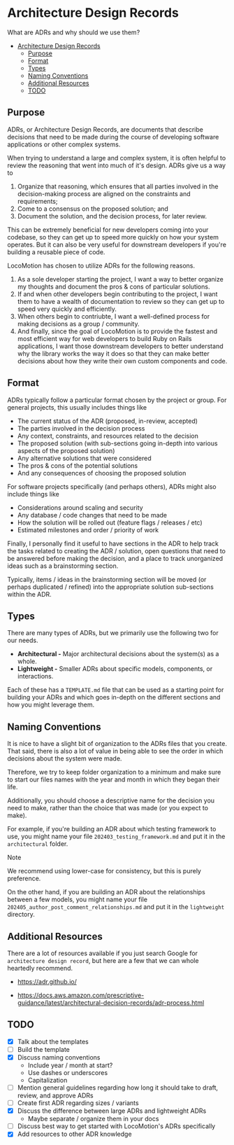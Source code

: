 # Architecture Design Records

What are ADRs and why should we use them?

<!-- toc -->

- [Architecture Design Records](#architecture-design-records)
  - [Purpose](#purpose)
  - [Format](#format)
  - [Types](#types)
  - [Naming Conventions](#naming-conventions)
  - [Additional Resources](#additional-resources)
  - [TODO](#todo)

<!-- tocstop -->

## Purpose

ADRs, or Architecture Design Records, are documents that describe decisions that
need to be made during the course of developing software applications or other
complex systems.

When trying to understand a large and complex system, it is often helpful to
review the reasoning that went into much of it's design. ADRs give us a way to

  1. Organize that reasoning, which ensures that all parties involved in the
     decision-making process are aligned on the constraints and requirements;
  2. Come to a consensus on the proposed solution; and
  3. Document the solution, and the decision process, for later review.

This can be extremely beneficial for new developers coming into your codebase,
so they can get up to speed more quickly on how your system operates. But it can
also be very useful for downstream developers if you're building a reusable
piece of code.

LocoMotion has chosen to utilize ADRs for the following reasons.

  1. As a sole developer starting the project, I want a way to better organize
     my thoughts and document the pros & cons of particular solutions.
  2. If and when other developers begin contributing to the project, I want them
     to have a wealth of documentation to review so they can get up to speed
     very quickly and efficiently.
  3. When others begin to contriubte, I want a well-defined process for making
     decisions as a group / community.
  4. And finally, since the goal of LocoMotion is to provide the fastest and
     most efficient way for web developers to build Ruby on Rails applications,
     I want those downstream developers to better understand why the library
     works the way it does so that they can make better decisions about how they
     write their own custom components and code.

## Format

ADRs typically follow a particular format chosen by the project or group. For
general projects, this usually includes things like

  * The current status of the ADR (proposed, in-review, accepted)
  * The parties involved in the decision process
  * Any context, constraints, and resources related to the decision
  * The proposed solution (with sub-sections going in-depth into various aspects
    of the proposed solution)
  * Any alternative solutions that were considered
  * The pros & cons of the potential solutions
  * And any consequences of choosing the proposed solution

For software projects specifically (and perhaps others), ADRs might also include
things like

  * Considerations around scaling and security
  * Any database / code changes that need to be made
  * How the solution will be rolled out (feature flags / releases / etc)
  * Estimated milestones and order / priority of work

Finally, I personally find it useful to have sections in the ADR to help track
the tasks related to creating the ADR / solution, open questions that need to be
answered before making the decision, and a place to track unorganized ideas such
as a brainstorming section.

Typically, items / ideas in the brainstorming section will be moved (or perhaps
duplicated / refined) into the appropriate solution sub-sections within the ADR.

## Types

There are many types of ADRs, but we primarily use the following two for our
needs.

  * **Architectural -** Major architectural decisions about the system(s) as a
    whole.
  * **Lightweight -** Smaller ADRs about specific models, components, or
    interactions.

Each of these has a `TEMPLATE.md` file that can be used as a starting point for
building your ADRs and which goes in-depth on the different sections and how you
might leverage them.

## Naming Conventions

It is nice to have a slight bit of organization to the ADRs files that you
create. That said, there is also a lot of value in being able to see the order
in which decisions about the system were made.

Therefore, we try to keep folder organization to a minimum and make sure to
start our files names with the year and month in which they began their life.

Additionally, you should choose a descriptive name for the decision you need to
make, rather than the choice that was made (or you expect to make).

For example, if you're building an ADR about which testing framework to use, you
might name your file `202403_testing_framework.md` and put it in the
`architectural` folder.

> [!NOTE]
> We recommend using lower-case for consistency, but this is purely preference.

On the other hand, if you are building an ADR about the relationships between a
few models, you might name your file
`202405_author_post_comment_relationships.md` and put it in the `lightweight`
directory.

## Additional Resources

There are a lot of resources available if you just search Google for
`architecture design record`, but here are a few that we can whole heartedly
recommend.

  * https://adr.github.io/

  * https://docs.aws.amazon.com/prescriptive-guidance/latest/architectural-decision-records/adr-process.html

## TODO

- [x] Talk about the templates
- [ ] Build the template
- [x] Discuss naming conventions
  * Include year / month at start?
  * Use dashes or underscores
  * Capitalization
- [ ] Mention general guidelines regarding how long it should take to draft,
      review, and approve ADRs
- [ ] Create first ADR regarding sizes / variants
- [x] Discuss the difference between large ADRs and lightweight ADRs
  * Maybe separate / organize them in your docs
- [ ] Discuss best way to get started with LocoMotion's ADRs specifically
- [x] Add resources to other ADR knowledge
